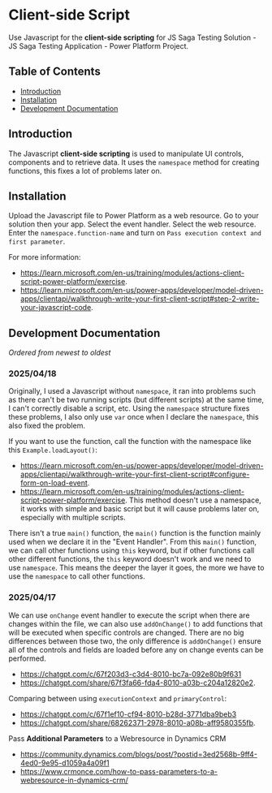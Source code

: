 # Client-side Script

Use Javascript for the **client-side scripting** for JS Saga Testing Solution - JS Saga Testing Application - Power Platform Project.

## Table of Contents

- [Introduction](#introduction)
- [Installation](#installation)
- [Development Documentation](#development-documentation)

## Introduction

The Javascript **client-side scripting** is used to manipulate UI controls, components and to retrieve data. It uses the `namespace` method for creating functions, this fixes a lot of problems later on.

## Installation

Upload the Javascript file to Power Platform as a web resource. Go to your solution then your app. Select the event handler. Select the web resource.
Enter the `namespace.function-name` and turn on `Pass execution context and first parameter`.

For more information:

- https://learn.microsoft.com/en-us/training/modules/actions-client-script-power-platform/exercise.
- https://learn.microsoft.com/en-us/power-apps/developer/model-driven-apps/clientapi/walkthrough-write-your-first-client-script#step-2-write-your-javascript-code.

## Development Documentation

_Ordered from newest to oldest_

### 2025/04/18

Originally, I used a Javascript without `namespace`, it ran into problems such as there can't be two running scripts (but different scripts) at the same time, I can't correctly disable a script, etc. Using the `namespace` structure fixes these problems, I also only use `var` once when I declare the `namespace`, this also fixed the problem.

If you want to use the function, call the function with the namespace like this `Example.loadLayout()`:

- https://learn.microsoft.com/en-us/power-apps/developer/model-driven-apps/clientapi/walkthrough-write-your-first-client-script#configure-form-on-load-event.
- https://learn.microsoft.com/en-us/training/modules/actions-client-script-power-platform/exercise. This method doesn't use a namespace, it works with simple and basic script but it will cause problems later on, especially with multiple scripts.

There isn't a true `main()` function, the `main()` function is the function mainly used when we declare it in the "Event Handler". From this `main()` function, we can call other functions using `this` keyword, but if other functions call other different functions, the `this` keyword doesn't work and we need to use `namespace`. This means the deeper the layer it goes, the more we have to use the `namespace` to call other functions.

### 2025/04/17

We can use `onChange` event handler to execute the script when there are changes within the file, we can also use `addOnChange()` to add functions that will be executed when specific controls are changed. There are no big differences between those two, the only difference is `addOnChange()` ensure all of the controls and fields are loaded before any on change events can be performed.

- https://chatgpt.com/c/67f203d3-c3d4-8010-bc7a-092e80b9f631
- https://chatgpt.com/share/67f3fa66-fda4-8010-a03b-c204a12820e2.

Comparing between using `executionContext` and `primaryControl`:

- https://chatgpt.com/c/67f1ef10-cf94-8010-b28d-3771dba9beb3
- https://chatgpt.com/share/68262371-2978-8010-a08b-aff9580355fb.

Pass **Additional Parameters** to a Webresource in Dynamics CRM

- https://community.dynamics.com/blogs/post/?postid=3ed2568b-9ff4-4ed0-9e95-d1059a4a09f1
- https://www.crmonce.com/how-to-pass-parameters-to-a-webresource-in-dynamics-crm/
